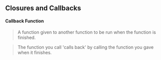 ## Closures and Callbacks

#### Callback Function
> A function given to another function to be run when the function is finished.

> The function you call 'calls back' by calling the function you gave when it finishes.